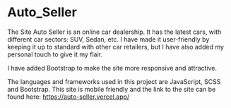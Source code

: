 # Auto_Seller

The Site Auto Seller is an online car dealership. It has the latest cars, with different car sectors: SUV, Sedan, etc.
I have made it user-friendly by keeping it up to standard with other car retailers, but I have also added my personal touch to give it my flair.

I have added Bootstrap to make the site more responsive and attractive.

The languages and frameworks used in this project are JavaScript, SCSS and Bootstrap. This site is mobile friendly and the link to the site can be found here: https://auto-seller.vercel.app/

